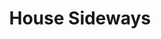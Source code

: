 ---
pid: PT167
title: House Sideways
location_transcription: East Kensington
zipcode: '19125'
outside_phl: 
neighborhood: Fishtown,Kensington
age: '5'
age_range: "<6"
instagram: 
image_file_name: PT_167.jpg
proposal_transcription: 
topic: Architecture,Unknown
topic_summary: 0, 0
type: Other No Form
keywords_other: 
credit: Maggie
image_labels: 
twitter: 
facebook: 
permalink: "/monuments/pt167/"
layout: item-page
---